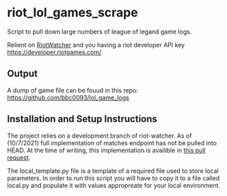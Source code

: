 # riot_lol_games_scrape

Script to pull down large numbers of league of legand game logs. 

Relient on [RiotWatcher](https://riot-watcher.readthedocs.io/en/latest/)
and you having a riot developer API key https://developer.riotgames.com/

## Output

A dump of game file can be fouud in this repo: https://github.com/bbc0093/lol_game_logs

## Installation and Setup Instructions

The project relies on a development branch of riot-watcher. As of (10/7/2021) full implementation of matches endpoint has not be pulled into HEAD. At the time of writing, this implementation is availible in [this pull request](https://github.com/pseudonym117/Riot-Watcher/pull/191). 

The local_template.py file is a template of a required file used to store local parameters. In order to run this  script you will have to copy it to a file called local.py and populate it with values appropreate for your local environment. 
